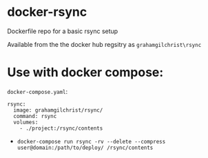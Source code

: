 # docker-rsync

Dockerfile repo for a basic rsync setup

Available from the the docker hub regsitry as `grahamgilchrist\rsync`

# Use with docker compose:
`docker-compose.yaml`:
```
rsync:
  image: grahamgilchrist/rsync/
  command: rsync
  volumes:
    - ./project:/rsync/contents
```
* `docker-compose run rsync -rv --delete --compress user@domain:/path/to/deploy/ /rsync/contents`
